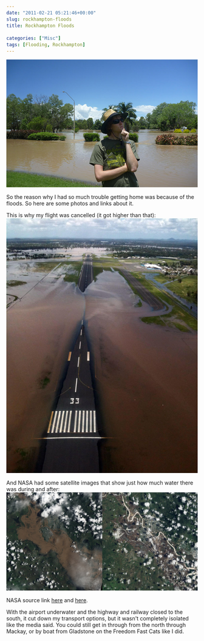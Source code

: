 ```yaml
---
date: "2011-02-21 05:21:46+00:00"
slug: rockhampton-floods
title: Rockhampton Floods

categories: ["Misc"]
tags: [Flooding, Rockhampton]
---
```


![Rockhampton Flood](p1060534.jpg)

So the reason why I had so much trouble getting home was because of the floods. So here are some photos and links about it.

This is why my flight was cancelled (it got higher than that):
![](r696732_5300334.jpg)

And NASA had some satellite images that show just how much water there was during and after:
![](flooods.jpg)

NASA source link [here](http://earthobservatory.nasa.gov/NaturalHazards/view.php?id=48916) and [here](http://earthobservatory.nasa.gov/IOTD/view.php?id=48456&src=iotdrss).

With the airport underwater and the highway and railway closed to the south, it cut down my transport options, but it wasn't completely isolated like the media said. You could still get in through from the north through Mackay, or by boat from Gladstone on the Freedom Fast Cats like I did.
